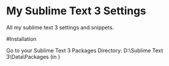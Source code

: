 My Sublime Text 3 Settings
===================

All my sublime text 3 settings and snippets.

#Installation

Go to your Sublime Text 3 Packages Directory:
	D:\Sublime Text 3\Data\Packages (in )